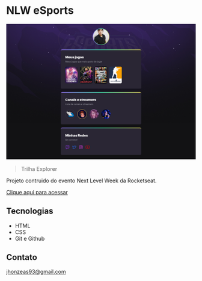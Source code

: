 # NLW eSports 

![preview](./.github/preview.png)
> Trilha Explorer 

Projeto contruido do evento Next Level Week da Rocketseat.

[Clique aqui para acessar](https://github.comhttps://jhonmercedes.github.io/nwl/)

## Tecnologias

- HTML
- CSS
- Git e Github

## Contato 

jhonzeas93@gmail.com


